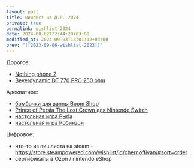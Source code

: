 ```yaml
---
layout: post
title: Вишлист на Д.Р. 2024
private: true
permalink: wishlist-2024
date: 2024-08-02T22:44:28+03:00
modified_at: 2024-09-03T13:01:12+03:00
prev: "[[2023-09-06-wishlist-2023]]"
---
```


Дорогое:
- [Nothing phone 2](https://market.yandex.ru/product--phone-2/1899242071)
- [Beyerdynamic DT 770 PRO 250 ohm](https://doctorhead.ru/product/beyerdynamic_dt_770_pro_250_ohm/)

Адекватное:
- [бомбочки для ванны Boom Shop](https://market.yandex.ru/catalog--pena-sol-maslo-dlia-vanny/17437177/list?hid=14994526&rs=eJwz4gtg_MTIycEgwaBwb8ZkdqcALiUuDg5GARkJRgVGAQEpntzElLL44ozUnLR4Q4X3S7k0Wn8Vc2lA1QgosADVCCGpMYovSExPNQKrnPmrWIDJiyMlxdA0ycDAJMjI0NzI1NjU1MzcwtLSTN_ANC3ZzDgtKSnJIjnZIDHVzNDSwjQpMdnY2MjQwMzAQN9Q3xAAhmYpRg%2C%2C&glfilter=7893318%3A17640825)
- [Prince of Persia The Lost Crown для Nintendo Switch](https://market.yandex.ru/product--far-cry-3/1886874861?sku=102491360258&uniqueId=67490665&do-waremd5=4D1TWEg5eSshwJwzKS_JKQ) 
- [настольная игра Рыба](https://market.yandex.ru/product--nastolnaia-igra-ryba/42824584?sku=102603313844&uniqueId=891878&do-waremd5=Gj0IB4U1iPq5mTkGz9dhEQ)
- [настольная игра Робинзон](https://market.yandex.ru/product--nastolnaia-kartochnaia-igra-robinzon-stil-zhizni/135847815?sku=103115990999&uniqueId=1046561&do-waremd5=SAxcBEwpNTZ8gnzWCoTJ7Q) 

Цифровое:
- что-то из вишлиста на steam - https://store.steampowered.com/wishlist/id/chernoffivan/#sort=order
- сертификаты в Ozon / nintendo eShop 
